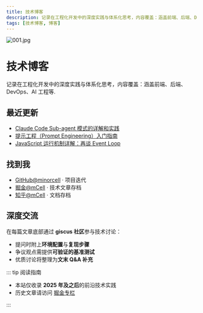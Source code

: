 ```yaml
---
title: 技术博客
description: 记录在工程化开发中的深度实践与体系化思考，内容覆盖：涵盖前端、后端、DevOps、AI 工程等.
tags: [技术博客, 博客]
---
```


![001.jpg](/public/images/2025/001.jpg)

# 技术博客

记录在工程化开发中的深度实践与体系化思考，内容覆盖：涵盖前端、后端、DevOps、AI 工程等.

## 最近更新

- [Claude Code Sub-agent 模式的详解和实践](/blog/2025/12_subagent)
- [提示工程（Prompt Engineering）入门指南](/blog/2025/11_prompt)
- [JavaScript 运行机制详解：再谈 Event Loop](/blog/2025/10_jssync)

## 找到我

- [GitHub@minorcell](https://github.com/minorcell) · 项目迭代
- [掘金@mCell](https://juejin.cn/user/2280829967146779) · 技术文章存档
- [知乎@mCell](https://www.zhihu.com/people/yue-guang-luo-zai-zuo-shou-shang-49-70) · 文档存档

## 深度交流

在每篇文章底部通过 **giscus 社区**参与技术讨论：

- 提问时附上**环境配置**与**复现步骤**
- 争议观点需提供**可验证的基准测试**
- 优质讨论将整理为**文末 Q&A 补充**

::: tip 阅读指南

- 本站仅收录 **2025 年及之后**的前沿技术实践
- 历史文章请访问 [掘金专栏](https://juejin.cn/user/2280829967146779/posts)

:::
